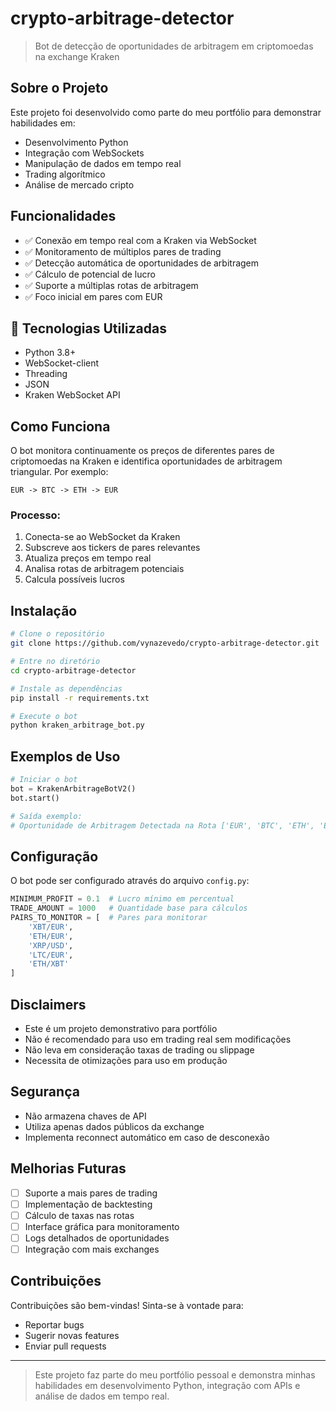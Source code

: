 # crypto-arbitrage-detector

> Bot de detecção de oportunidades de arbitragem em criptomoedas na exchange Kraken

## Sobre o Projeto

Este projeto foi desenvolvido como parte do meu portfólio para demonstrar habilidades em:
- Desenvolvimento Python
- Integração com WebSockets
- Manipulação de dados em tempo real
- Trading algorítmico
- Análise de mercado cripto

## Funcionalidades

- ✅ Conexão em tempo real com a Kraken via WebSocket
- ✅ Monitoramento de múltiplos pares de trading
- ✅ Detecção automática de oportunidades de arbitragem
- ✅ Cálculo de potencial de lucro
- ✅ Suporte a múltiplas rotas de arbitragem
- ✅ Foco inicial em pares com EUR

## 🔧 Tecnologias Utilizadas

- Python 3.8+
- WebSocket-client
- Threading
- JSON
- Kraken WebSocket API

## Como Funciona

O bot monitora continuamente os preços de diferentes pares de criptomoedas na Kraken e identifica oportunidades de arbitragem triangular. Por exemplo:
```
EUR -> BTC -> ETH -> EUR
```

### Processo:
1. Conecta-se ao WebSocket da Kraken
2. Subscreve aos tickers de pares relevantes
3. Atualiza preços em tempo real
4. Analisa rotas de arbitragem potenciais
5. Calcula possíveis lucros

## Instalação

```bash
# Clone o repositório
git clone https://github.com/vynazevedo/crypto-arbitrage-detector.git

# Entre no diretório
cd crypto-arbitrage-detector

# Instale as dependências
pip install -r requirements.txt

# Execute o bot
python kraken_arbitrage_bot.py
```

## Exemplos de Uso

```python
# Iniciar o bot
bot = KrakenArbitrageBotV2()
bot.start()

# Saída exemplo:
# Oportunidade de Arbitragem Detectada na Rota ['EUR', 'BTC', 'ETH', 'EUR']: Lucro potencial de 12.34 EUR
```

## Configuração

O bot pode ser configurado através do arquivo `config.py`:
```python
MINIMUM_PROFIT = 0.1  # Lucro mínimo em percentual
TRADE_AMOUNT = 1000   # Quantidade base para cálculos
PAIRS_TO_MONITOR = [  # Pares para monitorar
    'XBT/EUR',
    'ETH/EUR',
    'XRP/USD',
    'LTC/EUR',
    'ETH/XBT'
]
```

## Disclaimers

- Este é um projeto demonstrativo para portfólio
- Não é recomendado para uso em trading real sem modificações
- Não leva em consideração taxas de trading ou slippage
- Necessita de otimizações para uso em produção

## Segurança

- Não armazena chaves de API
- Utiliza apenas dados públicos da exchange
- Implementa reconnect automático em caso de desconexão

## Melhorias Futuras

- [ ] Suporte a mais pares de trading
- [ ] Implementação de backtesting
- [ ] Cálculo de taxas nas rotas
- [ ] Interface gráfica para monitoramento
- [ ] Logs detalhados de oportunidades
- [ ] Integração com mais exchanges

## Contribuições

Contribuições são bem-vindas! Sinta-se à vontade para:
- Reportar bugs
- Sugerir novas features
- Enviar pull requests

---
> Este projeto faz parte do meu portfólio pessoal e demonstra minhas habilidades em desenvolvimento Python, integração com APIs e análise de dados em tempo real.
